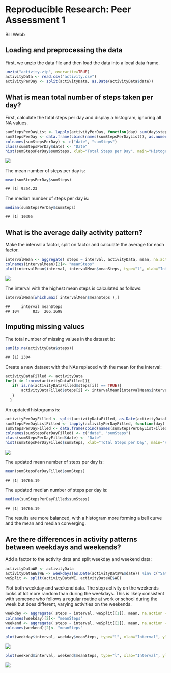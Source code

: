 # Reproducible Research: Peer Assessment 1
Bill Webb  


## Loading and preprocessing the data

First, we unzip the data file and then load the data into a local data frame.


```r
unzip("activity.zip", overwrite=TRUE)
activityData <- read.csv("activity.csv")
activityPerDay <- split(activityData, as.Date(activityData$date))
```


## What is mean total number of steps taken per day?

First, calculate the total steps per day and display a histogram, ignoring all NA values.


```r
sumStepsPerDayList <- lapply(activityPerDay, function(day) sum(day$steps, na.rm=TRUE))
sumStepsPerDay <- data.frame(cbind(names(sumStepsPerDayList)), as.numeric(matrix(unlist(sumStepsPerDayList))))
colnames(sumStepsPerDay) <- c("date", "sumSteps")
class(sumStepsPerDay$date) <- "Date"
hist(sumStepsPerDay$sumSteps, xlab="Total Steps per Day", main="Histogram of Total Steps per Day")
```

![](PA1_template_files/figure-html/unnamed-chunk-2-1.png) 

The mean number of steps per day is:


```r
mean(sumStepsPerDay$sumSteps)
```

```
## [1] 9354.23
```

The median number of steps per day is:


```r
median(sumStepsPerDay$sumSteps)
```

```
## [1] 10395
```

## What is the average daily activity pattern?

Make the interval a factor, split on factor and calculate the average for each factor.


```r
intervalMean <- aggregate( steps ~ interval, activityData, mean, na.action = na.omit)
colnames(intervalMean)[2]<- "meanSteps"
plot(intervalMean$interval, intervalMean$meanSteps, type="l", xlab="Interval", ylab="Mean Steps", main="Mean Steps at each 5 Min. Interval")
```

![](PA1_template_files/figure-html/unnamed-chunk-5-1.png) 

The interval with the highest mean steps is calculated as follows:


```r
intervalMean[which.max( intervalMean$meanSteps ),]
```

```
##     interval meanSteps
## 104      835  206.1698
```

## Imputing missing values

The total number of missing values in the dataset is:


```r
sum(is.na(activityData$steps))
```

```
## [1] 2304
```

Create a new dataset with the NAs replaced with the mean for the interval:


```r
activityDataFilled <- activityData
for(i in 1:nrow(activityDataFilled)){
   if( is.na(activityDataFilled$steps[i]) == TRUE){
       activityDataFilled$steps[i] <- intervalMean[intervalMean$interval == activityDataFilled$interval[i], 2]
   }
  }
```

An updated histograms is:


```r
activityPerDayFilled <- split(activityDataFilled, as.Date(activityDataFilled$date))
sumStepsPerDayListFilled <- lapply(activityPerDayFilled, function(day) sum(day$steps, na.rm=TRUE))
sumStepsPerDayFilled <- data.frame(cbind(names(sumStepsPerDayListFilled)), as.numeric(matrix(unlist(sumStepsPerDayListFilled))))
colnames(sumStepsPerDayFilled) <- c("date", "sumSteps")
class(sumStepsPerDayFilled$date) <- "Date"
hist(sumStepsPerDayFilled$sumSteps, xlab="Total Steps per Day", main="Histogram of Total Steps per Day - NAs Filled")
```

![](PA1_template_files/figure-html/unnamed-chunk-9-1.png) 

The updated mean number of steps per day is:


```r
mean(sumStepsPerDayFilled$sumSteps)
```

```
## [1] 10766.19
```

The updated median number of steps per day is:


```r
median(sumStepsPerDayFilled$sumSteps)
```

```
## [1] 10766.19
```

The results are more balanced, with a histogram more forming a bell curve and the mean and median converging.

## Are there differences in activity patterns between weekdays and weekends?

Add a factor to the activity data and split weekday and weekend data:


```r
activityDataWE <- activityData
activityDataWE$WE <- weekdays(as.Date(activityDataWE$date)) %in% c("Saturday","Sunday")
weSplit <- split(activityDataWE, activityDataWE$WE)
```

Plot both weekday and weekend data.  The step activity on the weekends looks at lot more random than during the weekdays.  This is likely consistent with someone who follows a regular routine at work or school during the week but does different, varying activities on the weekends.


```r
weekday <- aggregate( steps ~ interval, weSplit[[1]], mean, na.action = na.omit)
colnames(weekday)[2]<- "meanSteps"
weekend <- aggregate( steps ~ interval, weSplit[[2]], mean, na.action = na.omit)
colnames(weekend)[2]<- "meanSteps"

plot(weekday$interval, weekday$meanSteps, type="l", xlab="Interval", ylab="Mean Steps", main="Weekdays - Mean Steps at each 5 Min. Interval")
```

![](PA1_template_files/figure-html/unnamed-chunk-13-1.png) 

```r
plot(weekend$interval, weekend$meanSteps, type="l", xlab="Interval", ylab="Mean Steps", main="Weekends - Mean Steps at each 5 Min. Interval")
```

![](PA1_template_files/figure-html/unnamed-chunk-13-2.png) 
